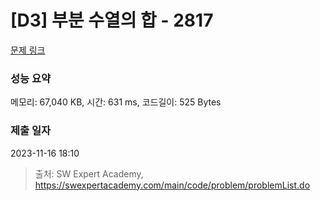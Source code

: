 # [D3] 부분 수열의 합 - 2817 

[문제 링크](https://swexpertacademy.com/main/code/problem/problemDetail.do?contestProbId=AV7IzvG6EksDFAXB) 

### 성능 요약

메모리: 67,040 KB, 시간: 631 ms, 코드길이: 525 Bytes

### 제출 일자

2023-11-16 18:10



> 출처: SW Expert Academy, https://swexpertacademy.com/main/code/problem/problemList.do